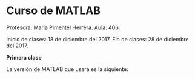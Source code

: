 # Curso de MATLAB #

Profesora: Maria Pimentel Herrera.
Aula: 406.

Inicio de clases: 18 de diciembre del 2017.
Fin de clases: 28 de diciembre del 2017.

**Primera clase**

La versión de MATLAB que usará es la siguiente:
